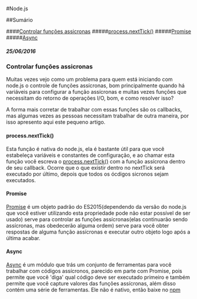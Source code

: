 #Node.js

##Sumário

####[Controlar funções assicronas](https://github.com/Leandro-Araujo/devdiario/blob/master/nodejs.md#controlar-fun%C3%A7%C3%B5es-assicronas)
#####[process.nextTick()](https://github.com/Leandro-Araujo/devdiario/blob/master/nodejs.md#processnexttick)
#####[Promise](https://github.com/Leandro-Araujo/devdiario/blob/master/nodejs.md#promise)
#####[Async](https://github.com/Leandro-Araujo/devdiario/blob/master/nodejs.md#async)

##### 25/06/2016

### Controlar funções assicronas

Muitas vezes vejo como um problema para quem está iniciando com node.js o controle de funções assícronas, bom principalmente quando há variáveis para configurar a função assícronas e muitas vezes funções que necessitam do retorno de operações I/O, bom, e como resolver isso?

A forma mais corretar de trabalhar com essas funções são os callbacks, mas algumas vezes as pessoas necessitam trabalhar de outra maneira, por isso apresento aqui este pequeno artigo.

#### process.nextTick()

Esta função é nativa do node.js, ela é bastante útil para que você estabeleça variáveis e constantes de configuração, e ao chamar esta função você escreva o [process.nextTick()](https://nodejs.org/dist/latest-v6.x/docs/api/process.html#process_process_nexttick_callback_arg) com a função assícrona dentro de seu callback. Ocorre que o que existir dentro no nextTick será executado por último, depois que todos os ócdigos sicronos sejam executados.

#### Promise

[Promise](https://developer.mozilla.org/pt-BR/docs/Web/JavaScript/Reference/Global_Objects/Promise) é um objeto padrão do ES2015(dependendo da versão do node.js que você estiver utilizando esta propriedade pode não estar possível de ser usado) serve para controlar as funções assícronas(elas continuarão sendo assícronas, mas obedecerão alguma ordem) serve para você obter respostas de alguma função assícronas e executar outro objeto logo após a última acabar.

#### Async

[Async](https://github.com/caolan/async) é um módulo que trás um conjunto de ferramentas para você trabalhar com códigos assícronos, parecido em parte com Promise, pois permite que você 'diga' qual código deve ser executado primeiro e também permite que você capture valores das funções assícronas, além disso contém uma série de ferramentas. Ele não é nativo, então baixe no [npm](https://www.npmjs.com/)
